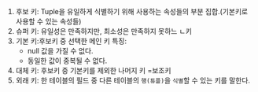 1. 후보 키:
   Tuple을 유일하게 식별하기 위해 사용하는 속성들의 부분 집합.(기본키로 사용할 수 있는 속성들)
2. 슈퍼 키: 유일성은 만족하지만, 최소성은 만족하지 못하느 ㄴ키
3. 기본 키:후보키 중 선택한 메인 키
   특징:
   - null 값을 가질 수 없다.
   - 동일한 값이 중복될 수 없다.
4. 대체 키: 후보키 중 기본키를 제외한 나머지 키 =보조키
5. 외래 키: 한 테이블의 필드 중 다른 테이블의 `행(튜플)`을 `식별`할 수 있는 키를 말한다.
